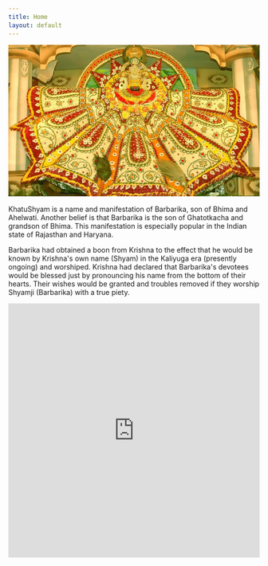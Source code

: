 ```yaml
---
title: Home
layout: default
---
```

![](/files/home.jpg)


KhatuShyam is a name and manifestation of Barbarika, son of Bhima and Ahelwati. Another belief is that Barbarika is the son of Ghatotkacha and grandson of Bhima. This manifestation is especially popular in the Indian state of Rajasthan and Haryana.

Barbarika had obtained a boon from Krishna to the effect that he would be known by Krishna's own name (Shyam) in the Kaliyuga era (presently ongoing) and worshiped. Krishna had declared that Barbarika's devotees would be blessed just by pronouncing his name from the bottom of their hearts. Their wishes would be granted and troubles removed if they worship Shyamji (Barbarika) with a true piety.

<iframe width="100%" height="510" src="https://www.youtube.com/embed/6Wp5nba4Zc0?iv_load_policy=3" frameborder="0" allowfullscreen></iframe>